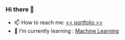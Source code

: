 ### Hi there 👋
- 📫 How to reach me: <a href='https://mouiz.ml/'> << portfolio >> </a> 
- 🌱 I’m currently learning :  <a href='https://github.com/Mouizuddin/machine-learning'> Machine Learning </a> 

<!--
**Mouizuddin/Mouizuddin** is a ✨ _special_ ✨ repository because its `README.md` (this file) appears on your GitHub profile.

Here are some ideas to get you started:

- 🔭 I’m currently working on ...
- 🌱 I’m currently learning ...
- 👯 I’m looking to collaborate on ...
- 🤔 I’m looking for help with ...
- 💬 Ask me about ...
- 📫 How to reach me: ...
- 😄 Pronouns: ...
- ⚡ Fun fact: ...
-->
